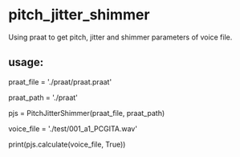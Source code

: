 # pitch_jitter_shimmer
Using praat to get pitch, jitter and shimmer parameters of voice file.

## usage:
praat_file = './praat/praat.praat'

praat_path = './praat'

pjs = PitchJitterShimmer(praat_file, praat_path)

voice_file = './test/001_a1_PCGITA.wav'

print(pjs.calculate(voice_file, True))

